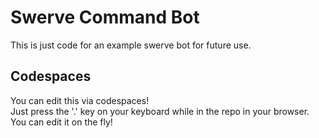 # Swerve Command Bot
This is just code for an example swerve bot for future use.

## Codespaces
You can edit this via codespaces!\
Just press the '.' key on your keyboard while in the repo in your browser.\
You can edit it on the fly!